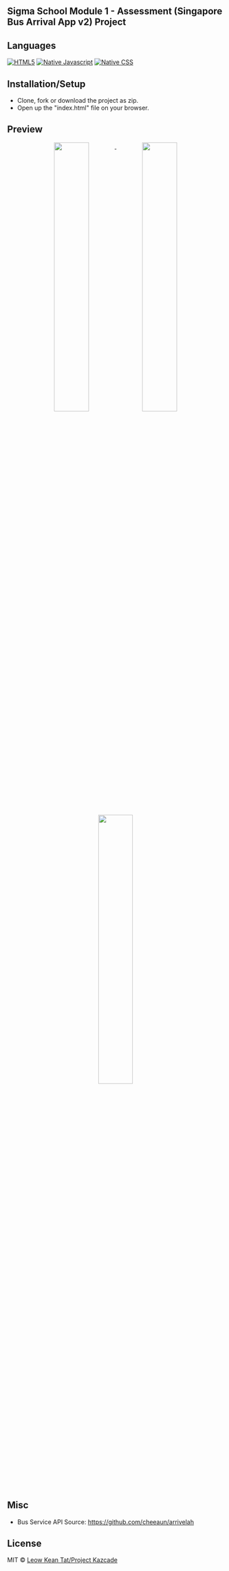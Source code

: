## Sigma School Module 1 - Assessment (Singapore Bus Arrival App v2) Project

## Languages
[![HTML5](https://img.shields.io/badge/Language-HTML5-brightgreen.svg?style=flat)](https://developer.mozilla.org/en-US/docs/Web/HTML)
[![Native Javascript](https://img.shields.io/badge/Language-Native%20JavaScript-brightgreen.svg?style=flat)](https://developer.mozilla.org/en-US/docs/Web/JavaScript)
[![Native CSS](https://img.shields.io/badge/Language-Native%20CSS-brightgreen.svg?style=flat)](https://developer.mozilla.org/en-US/docs/Web/CSS)

## Installation/Setup
- Clone, fork or download the project as zip.
- Open up the "index.html" file on your browser.

## Preview
<div align="center">
  <a href="./assets/preview-1.png">
    <img align=top src="./assets/preview-1.png" width="40%" height="auto">
  </a>
  <a href="./assets/preview-2.png">
    <img align=top src="./assets/preview-2.png" width="40%" height="auto">
  </a>
</div>

<div align="center">
  <a href="./assets/preview-3.png">
    <img align=top src="./assets/preview-3.png" width="40%" height="auto">
  </a>
</div>

<!--- target = "_blank" not supported in GIT HTML Markdowns --->
<!--- Discussion: https://stackoverflow.com/questions/41915571/open-link-in-new-tab-with-github-markdown-using-target-blank --->

## Misc
- Bus Service API Source: https://github.com/cheeaun/arrivelah

## License
MIT © [Leow Kean Tat/Project Kazcade](https://github.com/KTLeow93584)
